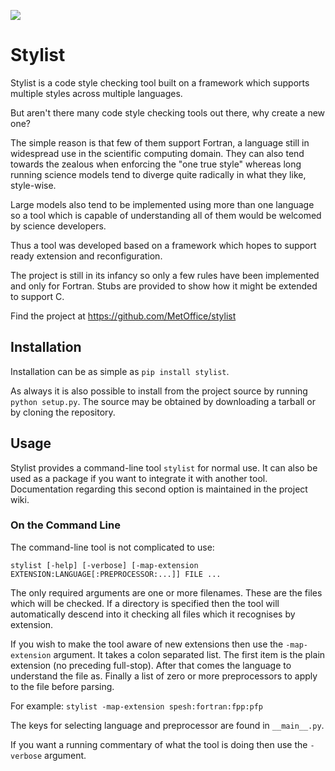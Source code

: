![](https://github.com/MetOffice/stylist/workflows/Python%20package/badge.svg)

# Stylist

Stylist is a code style checking tool built on a framework which supports
multiple styles across multiple languages.

But aren't there many code style checking tools out there, why create a new
one?

The simple reason is that few of them support Fortran, a language still in
widespread use in the scientific computing domain. They can also tend towards
the zealous when enforcing the "one true style" whereas long running science
models tend to diverge quite radically in what they like, style-wise.

Large models also tend to be implemented using more than one language so a
tool which is capable of understanding all of them would be welcomed by
science developers.

Thus a tool was developed based on a framework which hopes to support ready
extension and reconfiguration.

The project is still in its infancy so only a few rules have been implemented
and only for Fortran. Stubs are provided to show how it might be extended to
support C.

Find the project at https://github.com/MetOffice/stylist

## Installation

Installation can be as simple as `pip install stylist`.

As always it is also possible to install from the project source by running
`python setup.py`. The source may be obtained by downloading a tarball or by
cloning the repository.

## Usage

Stylist provides a command-line tool `stylist` for normal use. It can also be
used as a package if you want to integrate it with another tool. Documentation
regarding this second option is maintained in the project wiki.

### On the Command Line

The command-line tool is not complicated to use:

 `stylist [-help] [-verbose]
          [-map-extension EXTENSION:LANGUAGE[:PREPROCESSOR:...]]
          FILE ...`

The only required arguments are one or more filenames. These are the files
which will be checked. If a directory is specified then the tool will
automatically descend into it checking all files which it recognises by
extension.

If you wish to make the tool aware of new extensions then use the
`-map-extension` argument. It takes a colon separated list. The first item
is the plain extension (no preceding full-stop). After that comes the
language to understand the file as. Finally a list of zero or more
preprocessors to apply to the file before parsing.

For example: `stylist -map-extension spesh:fortran:fpp:pfp`

The keys for selecting language and preprocessor are found in `__main__.py`.

If you want a running commentary of what the tool is doing then use the
`-verbose` argument.
